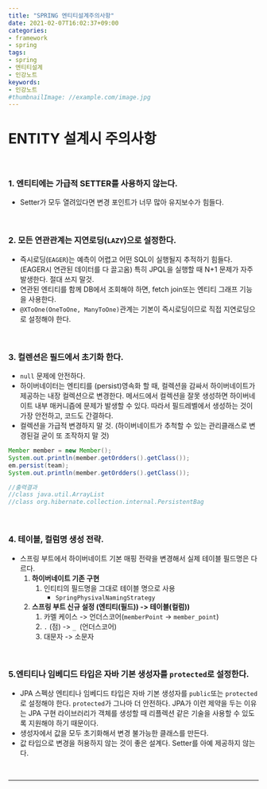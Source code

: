 ```yaml
---
title: "SPRING 엔티티설계주의사항"
date: 2021-02-07T16:02:37+09:00
categories:
- framework
- spring
tags:
- spring
- 엔티티설계
- 인강노트
keywords:
- 인강노트
#thumbnailImage: //example.com/image.jpg
---
```


<!--more-->
# ENTITY 설계시 주의사항


&nbsp;

### 1. 엔티티에는 가급적 SETTER를 사용하지 않는다.
- Setter가 모두 열려있다면 변경 포인트가 너무 많아 유지보수가 힘들다.

&nbsp;

### 2. 모든 연관관계는 지연로딩(`LAZY`)으로 설정한다.
- 즉시로딩(`EAGER`)는 예측이 어렵고 어떤 SQL이 실행될지 추적하기 힘들다. (EAGER시 연관된 데이터를 다 끌고옴) 특히 JPQL을 실행할 때 N+1 문제가 자주 발생한다. 절대 쓰지 말것.
- 연관된 엔티티를 함께 DB에서 조회해야 하면, fetch join또는 엔티티 그래프 기능을 사용한다.
- `@XToOne(OneToOne, ManyToOne)`관계는 기본이 즉시로딩이므로 직접 지연로딩으로 설정해야 한다.

&nbsp;

### 3. 컬렌션은 필드에서 초기화 한다.
- `null` 문제에 안전하다.
- 하이버네이터는 엔티티를 (persist)영속화 할 때, 컬렉션을 감싸서 하이버네이트가 제공하는 내장 컬렉션으로 변경한다. 메서드에서 컬렉션을 잘못 생성하면 하이버네이트 내부 매커니즘에 문제가 발생할 수 있다. 따라서 필드레벨에서 생성하는 것이 가장 안전하고, 코드도 간결하다.
- 컬렉션을 가급적 변경하지 말 것. (하이버네이트가 추척할 수 있는 관리클래스로 변경된걸 굳이 또 조작하지 말 것)

```java
Member member = new Member();
System.out.println(member.getOrdders().getClass());
em.persist(team);
System.out.println(member.getOrdders().getClass());

//출력결과
//class java.util.ArrayList
//class org.hibernate.collection.internal.PersistentBag
```

&nbsp;

### 4. 테이블, 컬럼명 생성 전략.
- 스프링 부트에서 하이버네이트 기본 매핑 전략을 변경해서 실제 테이블 필드명은 다르다.
    1. **하이버네이트 기존 구현**
       1. 인티티의 필드명을 그대로 테이블 명으로 사용
          - `SpringPhysivalNamingStrategy` 
    2. **스프링 부트 신규 설정 (엔티티(필드)) -> 테이블(컬럼))** 
       1. 카멜 케이스 -> 언더스코어(`memberPoint` -> `member_point`)
       2. `.` (점) -> `_ `(언더스코어)
       3. 대문자 -> 소문자


&nbsp;

### 5.엔티티나 임베디드 타입은 자바 기본 생성자를 `protected`로 설정한다.
- JPA 스펙상 엔티티나 임베디드 타입은 자바 기본 생성자를 `public`또는 `protected`로 설정해야 한다. `protected`가 그나마 더 안전하다. JPA가 이런 제약을 두는 이유는 JPA 구현 라이브러리가 객체를 생성할 때 리플렉션 같은 기술을 사용할 수 있도록 지원해야 하기 때문이다.
- 생성자에서 값을 모두 초기화해서 변경 불가능한 클래스를 만든다.
- 값 타입으로 변경을 허용하지 않는 것이 좋은 설계다. Setter를 아예 제공하지 않는다.


&nbsp;

-----
